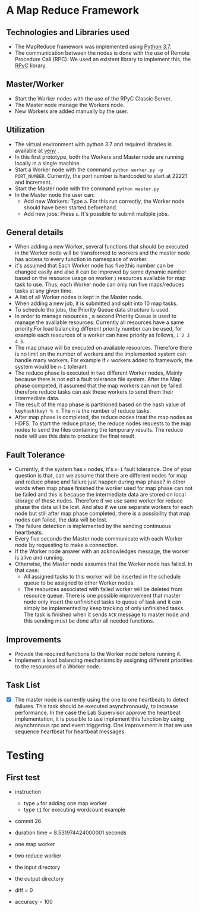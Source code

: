 # A Map Reduce Framework

## Technologies and Libraries used

- The MapReduce framework was implemented using [Python 3.7](https://www.python.org/downloads/release/python-371/).
- The communication between the nodes is done with the use of Remote Procedure Call (RPC). We used an existent library to implement this, the [RPyC](https://rpyc.readthedocs.io/en/latest/install.html) library.

## Master/Worker
- Start the Worker nodes with the use of the RPyC Classic Server.
- The Master node manage the Workers node.
- New Workers are added manually by the user.

## Utilization

- The virtual environment with python 3.7 and required libraries is available at [venv](https://github.com/azimafroozeh/Distributed_Systems/tree/master/venv) .
- In this first prototype, both the Workers and Master node are running locally in a single machine.
- Start a Worker node with the command `python worker.py -p PORT_NUMBER`. Currently, the port number is hardcoded to start at 22221 and increment. 
- Start the Master node with the command `python master.py`
- In the Master node the user can:
  - Add new Workers: Type `a`. For this run correctly, the Worker node should have been started beforehand.
  - Add new jobs: Press `s`. It's possible to submit multiple jobs.

## General details

- When adding a new Worker, several functions that should be executed in the Worker node will be transformed to workers and the master node has access to every function in namespace of worker. 
- it's assumed that Each Worker node has five(this number can be changed easily and also it can be improved by some dynamic number based on the resource usage on worker
  ) resources available for map task to use. Thus, each Worker node can only run five maps/reduces tasks at any given time.
- A list of all Worker nodes is kept in the Master node.
- When adding a new job, it is submitted and split into 10 map tasks.
- To schedule the jobs, the Priority Queue data structure is used. 
- In order to manage resources , a second Priority Queue is used to manage the available resources. Currently all resources have a same priority.For load balancing different
priority number can be used, for example each resources of a worker can have priority as follows, `1 2 3 4 5`.
- The map phase will be executed on available resources. Therefore there is no limit on the number of workers and the implemented system can handle
many workers. For example if `n` workers added to framework, the system would be `n-1` tolerant.
- The reduce phase is executed in two different Worker nodes, Mainly because there is not exit a fault tolerance file system. After the 
Map phase competed, it assumed that the map workers can not be failed therefore reduce tasks can ask these workers to send them their
intermediate data.
- The result of the map phase is partitioned based on the hash value of key`hash(key) % n`. The `n` is the number of reduce tasks.
- After map phase is completed, the reduce nodes treat the map nodes as HDFS. To start the reduce phase, the reduce nodes requests to the map nodes to send the files containing the temporary results. The reduce node will use this data to produce the final result.

## Fault Tolerance

- Currently, if the system has `n` nodes, it's `n-1` fault tolerance. One of your question is that, can we assume that there are different nodes for map and reduce phase and failure just happen during map phase? in other words when map phase finished the 
worker used for map phase can not be failed and this is because the intermediate data are stored on local storage of these nodes.
Therefore if we use same worker for reduce phase the data will be lost. And also if we use separate workers for each node but still
after map phase completed, there is a possibility that map nodes can failed, the data will be lost.
- The failure detection is implemented by the sending continuous heartbeats.
- Every five seconds the Master node communicate with each Worker node by requesting to make a connection.
- If the Worker node answer with an acknowledges message, the worker is alive and running.
- Otherwise, the Master node assumes that the Worker node has failed. In that case:
  - All assigned tasks to this worker will be inserted in the schedule queue to be assigned to other Worker nodes.
  - The resources associated with failed worker will be deleted from resource queue. There is one possible improvement that master node only insert the unfinished tasks
  to queue of task and it can simply be implemented by keep tracking of only unfinished tasks. The task is finished when it sends
  `ACK` message to master node and this sending must be done after all needed functions.
 

## Improvements

- Provide the required functions to the Worker node before running it.
- Implement a load balancing mechanisms by assigning different priorities to the resources of a Worker node.

## Task List

- [x] The master node is currently using the one to one heartbeats to detect failures. This task should be executed asynchronously, to increase performance. In the case the Lab Supervisor approve the heartbeat implementation, it is possible to use implement this function by using asynchronous rpc and event triggering.
One improvement is that we use sequence heartbeat for heartbeat messages.
# Testing

## First test
 - instruction
   - type `a` for adding one map worker
   - type `t1` for executing wordcount example 
 
- commit 26
- duration time = 8.531974424000001 seconds
- one map worker 
- two reduce worker
- the input directory
- the output directory
- diff = 0
- accuracy = 100
